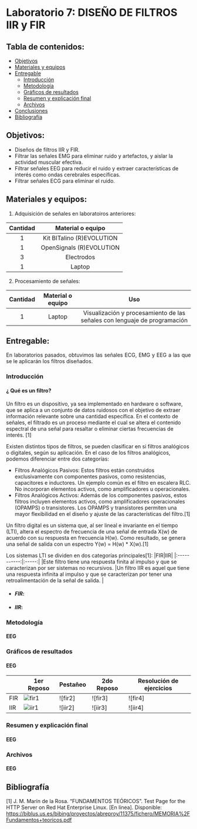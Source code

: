 # Laboratorio 7: DISEÑO DE FILTROS IIR y FIR

## Tabla de contenidos:
* [Objetivos](#objetivos)
* [Materiales y equipos](#materiales-y-equipos)
* [Entregable](#entregable)
  * [Introducción](#introducción)
  * [Metodología](#metodología)
  * [Gráficos de resultados](#gráficos-de-resultados)
  * [Resumen y explicación final](#resumen-y-explicación-final)
  * [Archivos](#archivos)
* [Conclusiones](#conclusiones)
* [Bibliografía](#bibliografía)

## Objetivos:
  * Diseños de filtros IIR y FIR.
  * Filtrar las señales EMG para eliminar ruido y artefactos, y aislar la actividad muscular efectiva.
  * Filtrar señales EEG para reducir el ruido y extraer características de interés como ondas cerebrales específicas.
  * Filtrar señales ECG para eliminar el ruido.

## Materiales y equipos:
1. Adquisición de señales en laboratoiros anteriores:

|Cantidad|Material o equipo|
|:-----:|:-----:|
|1|Kit BITalino (R)EVOLUTION|
|1|OpenSignals (R)EVOLUTION |
|3|Electrodos|
|1|Laptop|

2. Procesamiento de señales:

|Cantidad|Material o equipo|Uso|
|:-----------:|:-----:|:-------:|
|1|Laptop|Visualización y procesamiento de las señales con lenguaje de programación|

## Entregable:
<p align="justify">En laboratorios pasados, obtuvimos las señales ECG, EMG y EEG a las que se le aplicarán los filtros diseñados.

### Introducción
#### ¿ Qué es un filtro?
Un filtro es un dispositivo, ya sea implementado en hardware o software, que se aplica a un conjunto de datos ruidosos con el objetivo de extraer información relevante sobre una cantidad específica. En el contexto de señales, el filtrado es un proceso mediante el cual se altera el contenido espectral de una señal para resaltar o eliminar ciertas frecuencias de interés. [1]

Existen distintos tipos de filtros, se pueden clasificar en si filtros analógicos o digitales, según su aplicación. En el caso de los filtros analógicos, podemos diferenciar entre dos categorías:

- Filtros Analógicos Pasivos:
  Estos filtros están construidos exclusivamente con componentes pasivos, como resistencias, capacitores e inductores. Un
  ejemplo común es el filtro en escalera RLC.
  No incorporan elementos activos, como amplificadores u operacionales.
- Filtros Analógicos Activos:
  Además de los componentes pasivos, estos filtros incluyen elementos activos, como amplificadores operacionales (OPAMPS) o
  transistores.
  Los OPAMPS y transistores permiten una mayor flexibilidad en el diseño y ajuste de las características del filtro.[1]

Un filtro digital es un sistema que, al ser lineal e invariante en el tiempo (LTI), altera el espectro de frecuencia de una señal de entrada X(w) de acuerdo con su respuesta en frecuencia H(w). Como resultado, se genera una señal de salida con un espectro Y(w) = H(w) * X(w).[1]

Los sistemas LTI se dividen en dos categorías principales[1]:
|FIR|IIR|
|:-----------:|:-----:|
|Este filtro tiene una respuesta finita al impulso y que se caracterizan por ser sistemas no recursivos. |Un filtro IIR es aquel que tiene una respuesta infinita al impulso y que se caracterizan por tener una retroalimentación de la señal de salida. |       

  - #### *FIR*:

  - #### *IIR*:

### Metodología
#### EEG


### Gráficos de resultados
#### EEG
| | 1er Reposo | Pestañeo | 2do Reposo | Resolución de ejercicios |
| ------------ | ------------ | ------------ | ------------ | ------------ |
| FIR | ![fir1]() | ![fir2] | ![fir3] | ![fir4] | 
| IIR | ![iir1]() | ![iir2] | ![iir3] | ![iir4] | 

### Resumen y explicación final
#### EEG

### Archivos
#### EEG

## Bibliografía 
[1] J. M. Marín de la Rosa. “FUNDAMENTOS TEÓRICOS”. Test Page for the HTTP Server on Red Hat Enterprise Linux. [En línea]. Disponible: https://biblus.us.es/bibing/proyectos/abreproy/11375/fichero/MEMORIA%2FFundamentos+teoricos.pdf


